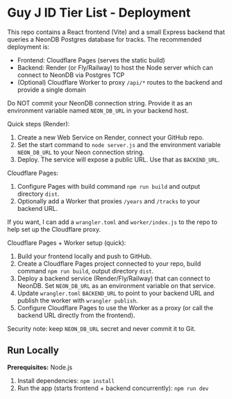 # Guy J ID Tier List - Deployment

This repo contains a React frontend (Vite) and a small Express backend that queries a NeonDB Postgres database for tracks. The recommended deployment is:

- Frontend: Cloudflare Pages (serves the static build)
- Backend: Render (or Fly/Railway) to host the Node server which can connect to NeonDB via Postgres TCP
- (Optional) Cloudflare Worker to proxy `/api/*` routes to the backend and provide a single domain

Do NOT commit your NeonDB connection string. Provide it as an environment variable named `NEON_DB_URL` in your backend host.

Quick steps (Render):

1. Create a new Web Service on Render, connect your GitHub repo.
2. Set the start command to `node server.js` and the environment variable `NEON_DB_URL` to your Neon connection string.
3. Deploy. The service will expose a public URL. Use that as `BACKEND_URL`.

Cloudflare Pages:
1. Configure Pages with build command `npm run build` and output directory `dist`.
2. Optionally add a Worker that proxies `/years` and `/tracks` to your backend URL.

If you want, I can add a `wrangler.toml` and `worker/index.js` to the repo to help set up the Cloudflare proxy.

Cloudflare Pages + Worker setup (quick):

1. Build your frontend locally and push to GitHub.
2. Create a Cloudflare Pages project connected to your repo, build command `npm run build`, output directory `dist`.
3. Deploy a backend service (Render/Fly/Railway) that can connect to NeonDB. Set `NEON_DB_URL` as an environment variable on that service.
4. Update `wrangler.toml` `BACKEND_URL` to point to your backend URL and publish the worker with `wrangler publish`.
5. Configure Cloudflare Pages to use the Worker as a proxy (or call the backend URL directly from the frontend).

Security note: keep `NEON_DB_URL` secret and never commit it to Git.

## Run Locally

**Prerequisites:** Node.js

1. Install dependencies:
   `npm install`
2. Run the app (starts frontend + backend concurrently):
   `npm run dev`
